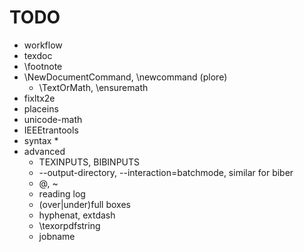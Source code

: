 # TODO

* workflow
* texdoc
* \footnote
* \NewDocumentCommand, \newcommand (plore)
  - \TextOrMath, \ensuremath
* fixltx2e
* placeins
* unicode-math
* IEEEtrantools
* syntax *
* advanced
  - TEXINPUTS, BIBINPUTS
  - --output-directory, --interaction=batchmode, similar for biber
  - \@, ~
  - reading log
  - (over|under)full boxes
  - hyphenat, extdash
  - \texorpdfstring
  - jobname
